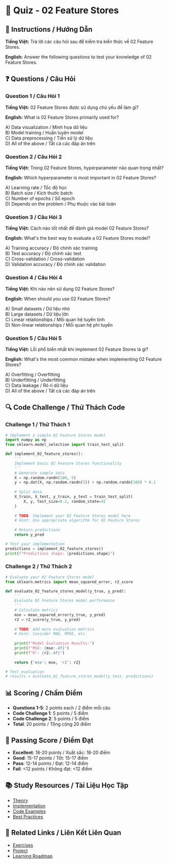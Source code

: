 # 🧠 Quiz - 02 Feature Stores

## 📝 Instructions / Hướng Dẫn

**Tiếng Việt:** Trả lời các câu hỏi sau để kiểm tra kiến thức về 02 Feature Stores.

**English:** Answer the following questions to test your knowledge of 02 Feature Stores.

## ❓ Questions / Câu Hỏi

### Question 1 / Câu Hỏi 1
**Tiếng Việt:** 02 Feature Stores được sử dụng chủ yếu để làm gì?

**English:** What is 02 Feature Stores primarily used for?

A) Data visualization / Minh họa dữ liệu  
B) Model training / Huấn luyện model  
C) Data preprocessing / Tiền xử lý dữ liệu  
D) All of the above / Tất cả các đáp án trên

### Question 2 / Câu Hỏi 2
**Tiếng Việt:** Trong 02 Feature Stores, hyperparameter nào quan trọng nhất?

**English:** Which hyperparameter is most important in 02 Feature Stores?

A) Learning rate / Tốc độ học  
B) Batch size / Kích thước batch  
C) Number of epochs / Số epoch  
D) Depends on the problem / Phụ thuộc vào bài toán

### Question 3 / Câu Hỏi 3
**Tiếng Việt:** Cách nào tốt nhất để đánh giá model 02 Feature Stores?

**English:** What's the best way to evaluate a 02 Feature Stores model?

A) Training accuracy / Độ chính xác training  
B) Test accuracy / Độ chính xác test  
C) Cross-validation / Cross-validation  
D) Validation accuracy / Độ chính xác validation

### Question 4 / Câu Hỏi 4
**Tiếng Việt:** Khi nào nên sử dụng 02 Feature Stores?

**English:** When should you use 02 Feature Stores?

A) Small datasets / Dữ liệu nhỏ  
B) Large datasets / Dữ liệu lớn  
C) Linear relationships / Mối quan hệ tuyến tính  
D) Non-linear relationships / Mối quan hệ phi tuyến

### Question 5 / Câu Hỏi 5
**Tiếng Việt:** Lỗi phổ biến nhất khi implement 02 Feature Stores là gì?

**English:** What's the most common mistake when implementing 02 Feature Stores?

A) Overfitting / Overfitting  
B) Underfitting / Underfitting  
C) Data leakage / Rò rỉ dữ liệu  
D) All of the above / Tất cả các đáp án trên

## 🔍 Code Challenge / Thử Thách Code

### Challenge 1 / Thử Thách 1
```python
# Implement a simple 02 Feature Stores model
import numpy as np
from sklearn.model_selection import train_test_split

def implement_02_feature_stores():
    '''
    Implement basic 02 Feature Stores functionality
    '''
    # Generate sample data
    X = np.random.randn(100, 5)
    y = np.dot(X, np.random.randn(5)) + np.random.randn(100) * 0.1
    
    # Split data
    X_train, X_test, y_train, y_test = train_test_split(
        X, y, test_size=0.2, random_state=42
    )
    
    # TODO: Implement your 02 Feature Stores model here
    # Hint: Use appropriate algorithm for 02 Feature Stores
    
    # Return predictions
    return y_pred

# Test your implementation
predictions = implement_02_feature_stores()
print(f"Predictions shape: {predictions.shape}")
```

### Challenge 2 / Thử Thách 2
```python
# Evaluate your 02 Feature Stores model
from sklearn.metrics import mean_squared_error, r2_score

def evaluate_02_feature_stores_model(y_true, y_pred):
    '''
    Evaluate 02 Feature Stores model performance
    '''
    # Calculate metrics
    mse = mean_squared_error(y_true, y_pred)
    r2 = r2_score(y_true, y_pred)
    
    # TODO: Add more evaluation metrics
    # Hint: Consider MAE, RMSE, etc.
    
    print(f"Model Evaluation Results:")
    print(f"MSE: {mse:.4f}")
    print(f"R²: {r2:.4f}")
    
    return {'mse': mse, 'r2': r2}

# Test evaluation
# results = evaluate_02_feature_stores_model(y_test, predictions)
```

## 📊 Scoring / Chấm Điểm

- **Questions 1-5**: 2 points each / 2 điểm mỗi câu
- **Code Challenge 1**: 5 points / 5 điểm
- **Code Challenge 2**: 5 points / 5 điểm
- **Total**: 20 points / Tổng cộng 20 điểm

## 🎯 Passing Score / Điểm Đạt

- **Excellent**: 18-20 points / Xuất sắc: 18-20 điểm
- **Good**: 15-17 points / Tốt: 15-17 điểm  
- **Pass**: 12-14 points / Đạt: 12-14 điểm
- **Fail**: <12 points / Không đạt: <12 điểm

## 📚 Study Resources / Tài Liệu Học Tập

- [Theory](./THEORY_02_feature_stores.md)
- [Implementation](./IMPLEMENTATION_02_feature_stores.md)
- [Code Examples](./CODE_EXAMPLES_02_feature_stores.md)
- [Best Practices](./BEST_PRACTICES_02_feature_stores.md)

## 🔗 Related Links / Liên Kết Liên Quan

- [Exercises](./EXERCISES_02_feature_stores.md)
- [Project](./PROJECT_02_feature_stores.md)
- [Learning Roadmap](./LEARNING_ROADMAP_02_feature_stores.md)
